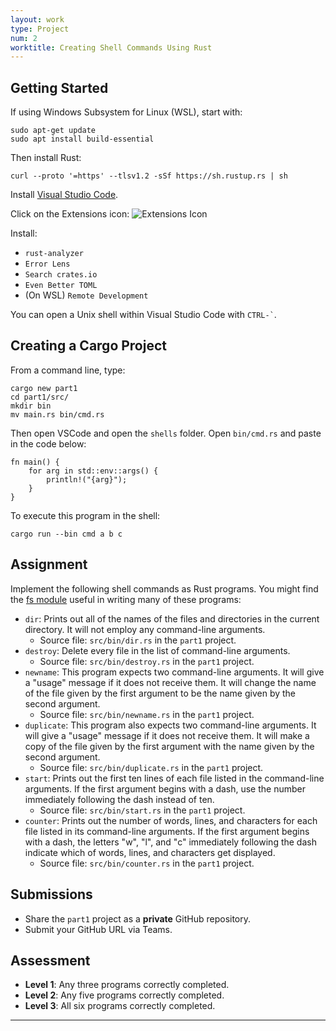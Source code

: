 ```yaml
---
layout: work
type: Project
num: 2
worktitle: Creating Shell Commands Using Rust
---
```


## Getting Started

If using Windows Subsystem for Linux (WSL), start with:
```
sudo apt-get update
sudo apt install build-essential
```

Then install Rust:
```
curl --proto '=https' --tlsv1.2 -sSf https://sh.rustup.rs | sh
```

Install [Visual Studio Code](https://code.visualstudio.com/). 

Click on the Extensions icon: ![Extensions Icon]({{site.baseurl}}/assets/images/ExtensionsIcon.PNG)

Install:
* `rust-analyzer`
* `Error Lens`
* `Search crates.io`
* `Even Better TOML`
* (On WSL) `Remote Development`

You can open a Unix shell within Visual Studio Code with `` CTRL-` ``.

## Creating a Cargo Project

From a command line, type:
```
cargo new part1
cd part1/src/
mkdir bin
mv main.rs bin/cmd.rs
```

Then open VSCode and open the `shells` folder. Open `bin/cmd.rs` and paste in the code below:

```
fn main() {
    for arg in std::env::args() {
        println!("{arg}");
    }
}
```

To execute this program in the shell:

```
cargo run --bin cmd a b c
```

## Assignment

Implement the following shell commands as Rust programs. 
You might find the [fs module](https://doc.rust-lang.org/std/fs/index.html) useful in 
writing many of these programs:

* `dir`: Prints out all of the names of the files and directories in the current directory. It will not employ any command-line arguments.
  * Source file: `src/bin/dir.rs` in the `part1` project.
* `destroy`: Delete every file in the list of command-line arguments.
  * Source file: `src/bin/destroy.rs` in the `part1` project.
* `newname`: This program expects two command-line arguments. It will give a "usage" message if it does not receive them. It will change the name of the file given by the first argument to be the name given by the second argument.
  * Source file: `src/bin/newname.rs` in the `part1` project.
* `duplicate`: This program also expects two command-line arguments. It will give a "usage" message if it does not receive them. It will make a copy of the file given by the first argument with the name given by the second argument.
  * Source file: `src/bin/duplicate.rs` in the `part1` project.
* `start`: Prints out the first ten lines of each file listed in the command-line arguments. If the first argument begins with a dash, use the number immediately following the dash instead of ten.
  * Source file: `src/bin/start.rs` in the `part1` project.
* `counter`: Prints out the number of words, lines, and characters for each file listed in its command-line arguments. If the first argument begins with a dash, the letters "w", "l", and "c" immediately following the dash indicate which of words, lines, and characters get displayed.
  * Source file: `src/bin/counter.rs` in the `part1` project.

## Submissions
* Share the `part1` project as a **private** GitHub repository.
* Submit your GitHub URL via Teams.

## Assessment
* **Level 1**: Any three programs correctly completed.
* **Level 2**: Any five programs correctly completed.
* **Level 3**: All six programs correctly completed.

------------------------------------------------------------------------

